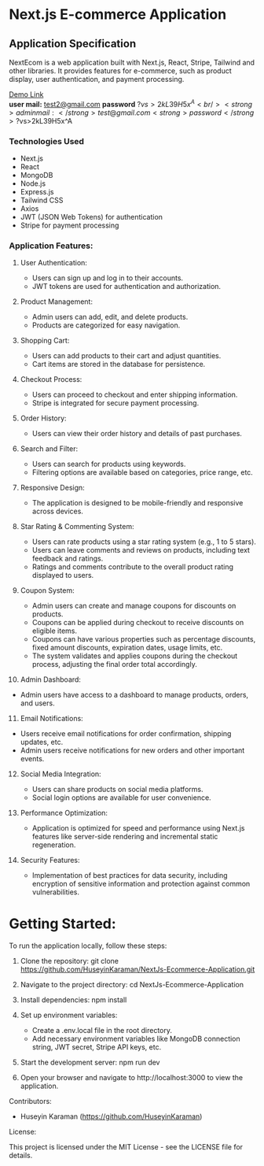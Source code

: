 # Next.js E-commerce Application

## Application Specification

NextEcom is a web application built with Next.js, React, Stripe, Tailwind and other libraries. It provides features for e-commerce, such as product display, user authentication, and payment processing.

<a href="https://next-js-ecommerce-application.vercel.app/" target="_blank">Demo Link</a> <br/>
<strong>user mail:</strong> test2@gmail.com <strong>password</strong> ?$vs>2kL39H5x^A  <br/>
<strong>admin mail:</strong> test@gmail.com <strong>password</strong> ?$vs>2kL39H5x^A  <br/>



### Technologies Used
- Next.js
- React
- MongoDB
- Node.js
- Express.js
- Tailwind CSS
- Axios
- JWT (JSON Web Tokens) for authentication
- Stripe for payment processing


### Application Features:

1. User Authentication:
   - Users can sign up and log in to their accounts.
   - JWT tokens are used for authentication and authorization.

2. Product Management:
   - Admin users can add, edit, and delete products.
   - Products are categorized for easy navigation.

3. Shopping Cart:
   - Users can add products to their cart and adjust quantities.
   - Cart items are stored in the database for persistence.

4. Checkout Process:
   - Users can proceed to checkout and enter shipping information.
   - Stripe is integrated for secure payment processing.

5. Order History:
   - Users can view their order history and details of past purchases.
  
6. Search and Filter:
   - Users can search for products using keywords.
   - Filtering options are available based on categories, price range, etc.

7. Responsive Design:
   - The application is designed to be mobile-friendly and responsive across devices.
 
8. Star Rating & Commenting System:
   - Users can rate products using a star rating system (e.g., 1 to 5 stars).
   - Users can leave comments and reviews on products, including text feedback and ratings.
   - Ratings and comments contribute to the overall product rating displayed to users.

9. Coupon System:
   - Admin users can create and manage coupons for discounts on products.
   - Coupons can be applied during checkout to receive discounts on eligible items.
   - Coupons can have various properties such as percentage discounts, fixed amount discounts, expiration dates, usage limits, etc.
   - The system validates and applies coupons during the checkout process, adjusting the final order total accordingly.

10. Admin Dashboard:
   - Admin users have access to a dashboard to manage products, orders, and users.

11. Email Notifications:
   - Users receive email notifications for order confirmation, shipping updates, etc.
   - Admin users receive notifications for new orders and other important events.

12. Social Media Integration:
    - Users can share products on social media platforms.
    - Social login options are available for user convenience.

13. Performance Optimization:
    - Application is optimized for speed and performance using Next.js features like server-side rendering and incremental static regeneration.

14. Security Features:
    - Implementation of best practices for data security, including encryption of sensitive information and protection against common vulnerabilities.
    

# Getting Started:

To run the application locally, follow these steps:

1. Clone the repository:
   git clone https://github.com/HuseyinKaraman/NextJs-Ecommerce-Application.git

2. Navigate to the project directory:
   cd NextJs-Ecommerce-Application

3. Install dependencies:
   npm install

4. Set up environment variables:
   - Create a .env.local file in the root directory.
   - Add necessary environment variables like MongoDB connection string, JWT secret, Stripe API keys, etc.

5. Start the development server:
   npm run dev

6. Open your browser and navigate to http://localhost:3000 to view the application.

Contributors:

- Huseyin Karaman (https://github.com/HuseyinKaraman)

License:

This project is licensed under the MIT License - see the LICENSE file for details.
